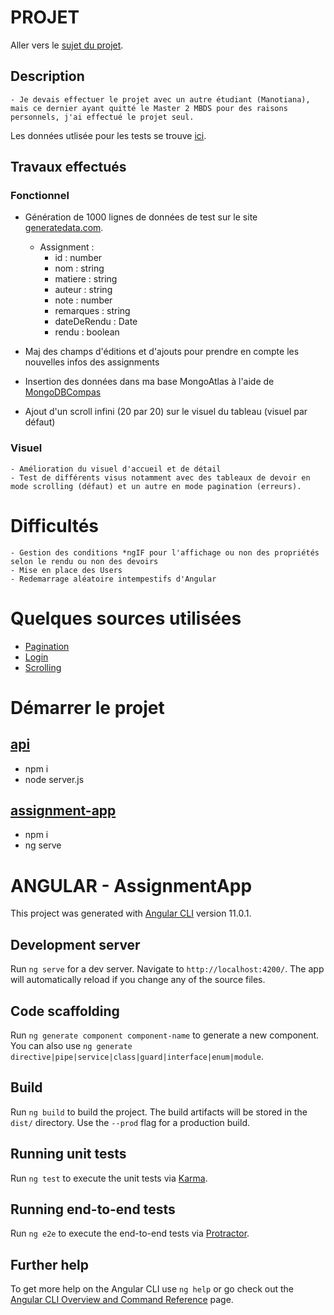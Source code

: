 # PROJET

Aller vers le [sujet du projet](http://miageprojet2.unice.fr/Intranet_de_Michel_Buffa/Technlogies_Web_2_-_Master_2_Miage/MBDS_Mini_Projet_2020-2021_Am%c3%a9liorer_le_TP_de_gestion_des_assignments).


## Description

    - Je devais effectuer le projet avec un autre étudiant (Manotiana), mais ce dernier ayant quitté le Master 2 MBDS pour des raisons personnels, j'ai effectué le projet seul.

Les données utlisée pour les tests se trouve [ici](assignment-app/Données.json).

## Travaux effectués

### Fonctionnel
  - Génération de 1000 lignes de données de test sur le site [generatedata.com](https://www.generatedata.com/).
    - Assignment : 
      - id : number
      - nom : string
      - matiere : string
      - auteur : string
      - note : number
      - remarques : string
      - dateDeRendu : Date
      - rendu : boolean

  - Maj des champs d'éditions et d'ajouts pour prendre en compte les nouvelles infos des assignments
  - Insertion des données dans ma base MongoAtlas à l'aide de [MongoDBCompas](https://www.mongodb.com/try/download/compass)
  - Ajout d'un scroll infini (20 par 20) sur le visuel du tableau (visuel par défaut)


### Visuel
    - Amélioration du visuel d'accueil et de détail
    - Test de différents visus notamment avec des tableaux de devoir en mode scrolling (défaut) et un autre en mode pagination (erreurs).

# Difficultés
    - Gestion des conditions *ngIF pour l'affichage ou non des propriétés selon le rendu ou non des devoirs
    - Mise en place des Users
    - Redemarrage aléatoire intempestifs d'Angular 

# Quelques sources utilisées
  - [Pagination](https://material.angular.io/components/table/overview#pagination)
  - [Login](https://stackblitz.com/edit/angular-material-login-form?file=src%2Fmain.ts)
  - [Scrolling](https://medium.com/codetobe/learn-how-to-us-virtual-scrolling-in-angular-7-51158dcacbd4)
  

# Démarrer le projet

## [api](http://localhost:8010/api/assignments)

- npm i
- node server.js

## [assignment-app](http://localhost:4200)

- npm i
- ng serve

# ANGULAR - AssignmentApp

This project was generated with [Angular CLI](https://github.com/angular/angular-cli) version 11.0.1.

## Development server

Run `ng serve` for a dev server. Navigate to `http://localhost:4200/`. The app will automatically reload if you change any of the source files.

## Code scaffolding

Run `ng generate component component-name` to generate a new component. You can also use `ng generate directive|pipe|service|class|guard|interface|enum|module`.

## Build

Run `ng build` to build the project. The build artifacts will be stored in the `dist/` directory. Use the `--prod` flag for a production build.

## Running unit tests

Run `ng test` to execute the unit tests via [Karma](https://karma-runner.github.io).

## Running end-to-end tests

Run `ng e2e` to execute the end-to-end tests via [Protractor](http://www.protractortest.org/).

## Further help

To get more help on the Angular CLI use `ng help` or go check out the [Angular CLI Overview and Command Reference](https://angular.io/cli) page.
